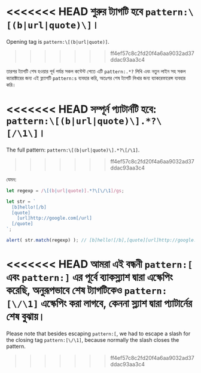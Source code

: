 
<<<<<<< HEAD
শুরুর ট্যাগটি হবে `pattern:\[(b|url|quote)\]`।
=======
Opening tag is `pattern:\[(b|url|quote)]`.
>>>>>>> ff4ef57c8c2fd20f4a6aa9032ad37ddac93aa3c4

তারপর ট্যাগটি শেষ হওয়ার পূর্ব পর্যন্ত সকল কন্টেন্ট পেতে এটি `pattern:.*?` লিখি এবং নতুন লাইন সহ সকল ক্যারাক্টারের জন্য এই ফ্ল্যাগটি `pattern:s` ব্যবহার করি, অতঃপর শেষ ট্যাগটি লিখার জন্য ব্যাকরেফারেন্স ব্যবহার করি।

<<<<<<< HEAD
সম্পূর্ন প্যাটার্নটি হবে: `pattern:\[(b|url|quote)\].*?\[/\1\]`।
=======
The full pattern: `pattern:\[(b|url|quote)\].*?\[/\1]`.
>>>>>>> ff4ef57c8c2fd20f4a6aa9032ad37ddac93aa3c4

যেমন:

```js run
let regexp = /\[(b|url|quote)].*?\[\/\1]/gs;

let str = `
  [b]hello![/b]
  [quote]
    [url]http://google.com[/url]
  [/quote]
`;

alert( str.match(regexp) ); // [b]hello![/b],[quote][url]http://google.com[/url][/quote]
```

<<<<<<< HEAD
আমরা এই বন্ধনী `pattern:[` এবং `pattern:]` এর পূর্বে ব্যাকস্ল্যাশ দ্বারা এস্কেপিং করেছি, অনুরূপভাবে শেষ ট্যাগটিকেও `pattern:[\/\1]` এস্কেপিং করা লাগবে, কেননা স্ল্যাশ দ্বারা প্যাটার্নের শেষ বুঝায়।
=======
Please note that besides escaping `pattern:[`, we had to escape a slash for the closing tag `pattern:[\/\1]`, because normally the slash closes the pattern.
>>>>>>> ff4ef57c8c2fd20f4a6aa9032ad37ddac93aa3c4
